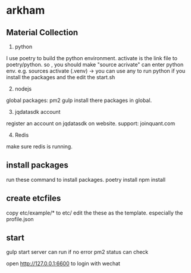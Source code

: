 # arkham

## Material Collection

1. python

I use poetry to build the python environment.
activate is the link file to poetry/python.
so , you should make "source acrivate" can enter python env.
e.g.
    sources activate
    (.venv) ->
you can use any to run python if you install the packages
and the edit the start.sh

2. nodejs

global packages: pm2 gulp
install there packages in global.


3. jqdatasdk account

register an account on jqdatasdk on website.
support: joinquant.com

4. Redis

make sure redis is running.

## install packages
run these command to install packages.
    poetry install
    npm install

## create etcfiles

copy etc/example/* to etc/
edit the these as the template.
especially the profile.json

## start

gulp start
server can run if no error
pm2 status can check

open http://127.0.0.1:6600 to login with wechat
